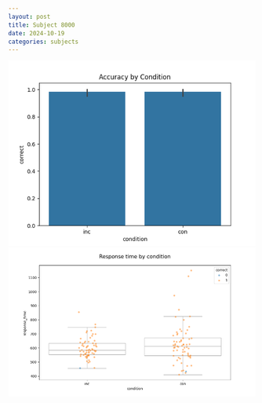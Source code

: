 ```yaml
---
layout: post
title: Subject 8000
date: 2024-10-19
categories: subjects
---
```


![](data/8000/run-18/8000_NF_acc.png)
![](data/8000/run-18/8000_NF_rt.png)
